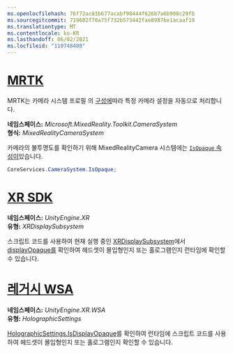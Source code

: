 ```yaml
---
ms.openlocfilehash: 76f72ac81b677acabf98444f626b7a6b908c29fb
ms.sourcegitcommit: 719682f70a75f732b573442fae8987be1acaaf19
ms.translationtype: MT
ms.contentlocale: ko-KR
ms.lasthandoff: 06/02/2021
ms.locfileid: "110748488"
---
```

# <a name="mrtk"></a>[MRTK](#tab/mrtk)
<!-- NEVER CHANGE THE ABOVE LINE! -->

MRTK는 카메라 시스템 프로필 의 [구성에](/windows/mixed-reality/mrtk-unity/features/camera-system/camera-system-overview#display-settings)따라 특정 카메라 설정을 자동으로 처리합니다.

**네임스페이스:** *Microsoft.MixedReality.Toolkit.CameraSystem*<br>
**형식:** *MixedRealityCameraSystem*

카메라의 불투명도를 확인하기 위해 MixedRealityCamera 시스템에는 [ `IsOpaque` 속성이](/dotnet/api/microsoft.mixedreality.toolkit.camerasystem.mixedrealitycamerasystem.isopaque)있습니다.

```cs
CoreServices.CameraSystem.IsOpaque;
```

# <a name="xr-sdk"></a>[XR SDK](#tab/xr)
<!-- NEVER CHANGE THE ABOVE LINE! -->

**네임스페이스:** *UnityEngine.XR*<br>
**유형:** *XRDisplaySubsystem*

스크립트 코드를 사용하여 현재 실행 중인 [XRDisplaySubsystem](https://docs.unity3d.com/ScriptReference/XR.XRDisplaySubsystem.html)에서 [displayOpaque를](https://docs.unity3d.com/ScriptReference/XR.XRDisplaySubsystem-displayOpaque.html) 확인하여 헤드셋이 몰입형인지 또는 홀로그램인지 런타임에 확인할 수 있습니다.

# <a name="legacy-wsa"></a>[레거시 WSA](#tab/wsa)
<!-- NEVER CHANGE THE ABOVE LINE! -->

**네임스페이스:** *UnityEngine.XR.WSA*<br>
**유형:** *HolographicSettings*

[HolographicSettings.IsDisplayOpaque](https://docs.unity3d.com/ScriptReference/XR.WSA.HolographicSettings.IsDisplayOpaque.html)를 확인하여 런타임에 스크립트 코드를 사용하여 헤드셋이 몰입형인지 또는 홀로그램인지 확인할 수 있습니다.